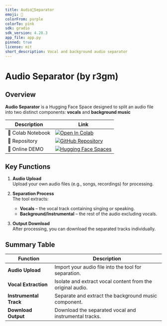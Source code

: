 ```yaml
---
title: Audio🔹Separator
emoji: 🏃
colorFrom: purple
colorTo: pink
sdk: gradio
sdk_version: 4.28.3
app_file: app.py
pinned: true
license: mit
short_description: Vocal and background audio separator
---
```


# Audio Separator (by r3gm)

## Overview
**Audio Separator** is a Hugging Face Space designed to split an audio file into two distinct components: **vocals** and **background music**

| Description | Link |
| ----------- | ---- |
| 📙 Colab Notebook | [![Open In Colab](https://colab.research.google.com/assets/colab-badge.svg)](https://colab.research.google.com/github/R3gm/Audio_separator_ui/blob/main/Audio_Separator_Colab.ipynb) |
| 🎉 Repository | [![GitHub Repository](https://img.shields.io/badge/GitHub-Repository-black?style=flat-square&logo=github)](https://github.com/R3gm/Audio_separator_ui) |
| 🚀 Online DEMO | [![Hugging Face Spaces](https://img.shields.io/badge/%F0%9F%A4%97%20Hugging%20Face-Spaces-blue)](https://huggingface.co/spaces/r3gm/Audio_separator) |

## Key Functions
1. **Audio Upload**  
   Upload your own audio files (e.g., songs, recordings) for processing.

2. **Separation Process**  
   The tool extracts:
   - **Vocals** – the vocal track containing singing or speaking.  
   - **Background/Instrumental** – the rest of the audio excluding vocals.

3. **Output Download**  
   After processing, you can download the separated tracks individually.

## Summary Table

| Function              | Description                                                   |
|-----------------------|---------------------------------------------------------------|
| **Audio Upload**      | Import your audio file into the tool for separation.          |
| **Vocal Extraction**  | Isolate and extract vocal content from the original audio.    |
| **Instrumental Track**| Separate and extract the background music component.          |
| **Download Output**   | Download the separated vocal and instrumental tracks.         |
